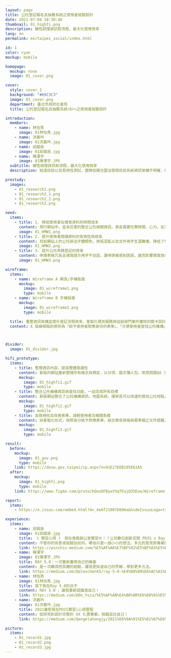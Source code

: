 ```yaml
---
layout: page
title: 公托登記報名及抽籤系統之使用者經驗設計
date: 2021-07-04 18:30:46
thumbnail: 01_highfi.png
description: 線性疏理資訊和流程，最大化使用效率
lang: en
permalink: en/taipei_social/index.html

id: 1
color: cyan
mockup: mobile

homepage:
  mockup: none
  image: 01_cover.png

cover:
  style: cover_1
  background: "#69C3C3"
  image: 01_cover.png
  department: 臺北市政府社會局
  title: 公托登記報名及抽籤系統<br>之使用者經驗設計

introduction:
  members:
    - name: 林怡秀
      image: 01林怡秀.jpg
    - name: 洪嘉吟
      image: 01洪嘉吟.jpg
    - name: 邱威辰
      image: 01邱威辰.jpg
    - name: 陳澤宇
      image: 01陳澤宇.JPG
  subtitle: 線性疏理資訊和流程，最大化使用效率
  description: 經過訪談以及易用性測試，團隊從親合圖法發現目前系統資訊架構不明確，使用者蒐集資料的成本大，無法快速瞭解重要訊息和做出決策；同時導致使用者在系統上送出錯誤資料的行為，增加了系統後端的處理成本。團隊改善這些問題，將系統架構重新梳理，設計線性「深度為主」的使用者流程。最終目標是幫助使用者更有效的做到「瞭解公托」、「選擇公托」以及「申請公托」。

prestudy:
  images:
    - 01_research1.png
    - 01_research2_1.png
    - 01_research2_2.png
    - 01_research3.png

need:
  items:
    - title: 1. 降低使用者在搜尋資料的時間成本
      content: 現行網站中，並未完善的整合公托相關資訊，家長需要花費時間、心力，在不同平台中穿梭，才能獲得想要的資訊。
      image: 01_HMW1.png
    - title: 2. 提升使用者閱讀資料的有效性與效率
      content: 目前網站上的公托辦法字體顏色、排版混亂以及文件用字生澀難懂，降低了可讀性，也容易造成混淆。
      image: 01_HMW2.png
    - title: 3. 提升公托申請登記的效率
      content: 申請表格冗長且填寫提示用字不白話，讓申請者感到困惑，進而影響填寫效率。
      image: 01_HMW3.png

wireframe:
  items:
    - name: Wireframe A 網頁/手機版面
      mockup:
        image: 01_wireframe1.png
        type: mobile
    - name: Wireframe B 手機版面
      mockup:
        image: 01_wireframe2.png
        type: mobile

  title: 重整資訊架構並提升登記流程效率、客製化便民服務與協助部門案件審核的關卡設計
  content: A 版線框稿的原則為「給予使用者對應身份的表單」、「方便使用者查找公托機構」、「整合公托資訊架構」，著重在整理公托資訊並簡化流程。B 版線在A版原則之外，新增了「自我檢核表」與「公托購物車」的設計，提升使用者在挑選公托上的方便性，並協助降低發生申請案件不符合資格的機率。



divider:
  image: 01_divider.jpg

hifi_prototype:
  items:
    - title: 整理資訊內容，提高整體易讀性
      content: 新版的網站重新整理所有條文與規定，以分項、圖文懶人包、常見問題QA 三種方式呈現，讓初次進入的民眾對公托時程與規定一目了然。
      mockup:
        image: 01_highfi1.gif
        type: mobile
    - title: 整合公托機構資訊與查找功能，一站完成所有目標
      content: 新版網站整合了公托機構資訊、地圖系統，讓家長可以快速的尋找公托地點、評鑑、候補名單等相關重要資訊。而收藏列表和購物車，方便家長在有限的時間裡，比較、記錄想要的公托，並迅速完成登記。
      mockup:
        image: 01_highfi2.gif
        type: mobile
    - title: 自我檢核及改善表單，減輕使用者及機關負擔
      content: 採客製化形式，依照身分給予對應表單，結合簡易資格與需準備之文件提醒，降低不合格案件發生率。
      mockup:
        image: 01_highfi3.gif
        type: mobile

result:
  before:
    mockup:
      image: 01_gov.png
      type: mobile
    link: https://dosw.gov.taipei/cp.aspx?n=91E27EEB185E61A5
  after: 
    mockup:
      image: 01_highfi.png
      type: mobile
    link: https://www.figma.com/proto/kQooDFByaYXqTEajQ35Eoo/Wireframe-Hi-Fi-Prototype-V2?page-id=56%3A259&node-id=77%3A1392&viewport=243%2C48%2C0.02&scaling=min-zoom&starting-point-node-id=77%3A1392&hide-ui=1

report:
  items: 
    - https://e.issuu.com/embed.html?d=_4e6f21007b606a&hideIssuuLogo=true&pageLayout=singlePage&u=pdis.tw

experience:
  items:
    - name: 邱威辰
      image: 01邱威辰.jpg
      title: 《 實習心得 》 我在唐鳳辦公室實習ㄝ！？公共數位創新空間 PDIS x Ray 5.0 見習計畫（上）
      content: 不管你的背景或經驗試如何，哪怕只是一個小小的想法，多元的意見對專案的執行是絕對有幫助的
      link: https://winchiu.medium.com/%E5%AF%A6%E7%BF%92%E5%BF%83%E5%BE%97-%E6%88%91%E5%9C%A8%E5%94%90%E9%B3%B3%E8%BE%A6%E5%85%AC%E5%AE%A4%E5%AF%A6%E7%BF%92%E3%84%9D-%E5%85%AC%E5%85%B1%E6%95%B8%E4%BD%8D%E5%89%B5%E6%96%B0%E7%A9%BA%E9%96%93-pdis-x-ray-5-0-%E8%A6%8B%E7%BF%92%E8%A8%88%E7%95%AB-%E4%B8%8A-69c5ff8146a0
    - name: 陳澤宇
      image: 01陳澤宇.JPG
      title: RAY 5.0：一次重新審視自己的機會
      content: 是一次難得而具體的經驗，讓我更知道自己的界線，學到更多方法。
      link: https://medium.com/@alexchen45/ray-5-0-%E4%B8%80%E6%AC%A1%E9%87%8D%E6%96%B0%E5%AF%A9%E8%A6%96%E8%87%AA%E5%B7%B1%E7%9A%84%E6%A9%9F%E6%9C%83-fa48693fcd8b
    - name: 林怡秀
      image: 01林怡秀.jpg
      title: 寫下我在Ray 5.0的日子
      content: RAY 5.0 ，讓我重新認識我自己！
      link: https://medium.com/@de_hsiu/%E5%AF%AB%E4%B8%8B%E6%88%91%E5%9C%A8ray-5-0%E7%9A%84%E6%97%A5%E5%AD%90-9605ccb3a018
    - name: 洪嘉吟
      image: 01洪嘉吟.jpg
      title: 2021暑假我在PDIS實習|心得歷程
      content: 從研究到設計完整的 UX 扎實專案，挑戰茁壯自己！
      link: https://medium.com/@angelahongjy/2021%E6%9A%91%E5%81%87%E6%88%91%E5%9C%A8pdis%E5%AF%A6%E7%BF%92-%E5%BF%83%E5%BE%97%E6%AD%B7%E7%A8%8B-40e65923f5a4

picture:
  items:
    - 01_record1.jpg
    - 01_record2.png
    - 01_record3.jpg
---
```

